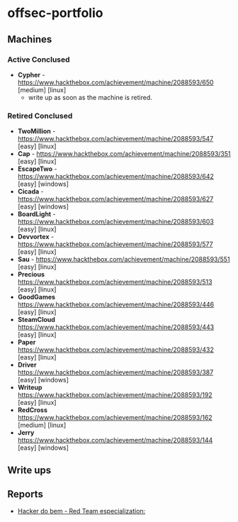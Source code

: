 # offsec-portfolio

## Machines

### Active Conclused
- **Cypher** - https://www.hackthebox.com/achievement/machine/2088593/650 [medium] [linux]
  - write up as soon as the machine is retired.

### Retired Conclused
- **TwoMillion** - https://www.hackthebox.com/achievement/machine/2088593/547 [easy] [linux]
- **Cap** - https://www.hackthebox.com/achievement/machine/2088593/351 [easy] [linux]
- **EscapeTwo** - https://www.hackthebox.com/achievement/machine/2088593/642 [easy] [windows]
- **Cicada** - https://www.hackthebox.com/achievement/machine/2088593/627 [easy] [windows]
- **BoardLight** - https://www.hackthebox.com/achievement/machine/2088593/603 [easy] [linux]
- **Devvortex** - https://www.hackthebox.com/achievement/machine/2088593/577 [easy] [linux]
- **Sau** - https://www.hackthebox.com/achievement/machine/2088593/551 [easy] [linux]
- **Precious** https://www.hackthebox.com/achievement/machine/2088593/513 [easy] [linux]
- **GoodGames** https://www.hackthebox.com/achievement/machine/2088593/446 [easy] [linux]
- **SteamCloud** https://www.hackthebox.com/achievement/machine/2088593/443 [easy] [linux]
- **Paper** https://www.hackthebox.com/achievement/machine/2088593/432 [easy] [linux]
- **Driver** https://www.hackthebox.com/achievement/machine/2088593/387 [easy] [windows]
- **Writeup** https://www.hackthebox.com/achievement/machine/2088593/192 [easy] [linux]
- **RedCross** https://www.hackthebox.com/achievement/machine/2088593/162 [medium] [linux]
- **Jerry** https://www.hackthebox.com/achievement/machine/2088593/144 [easy] [windows]

## Write ups

## Reports
- <a href="#">Hacker do bem - Red Team especialization: </a>
